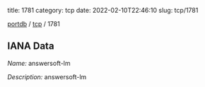 title: 1781
category: tcp
date: 2022-02-10T22:46:10
slug: tcp/1781

[portdb](/) / [tcp](/category/tcp.html) / 1781


## IANA Data

_Name:_ answersoft-lm

_Description:_ answersoft-lm

